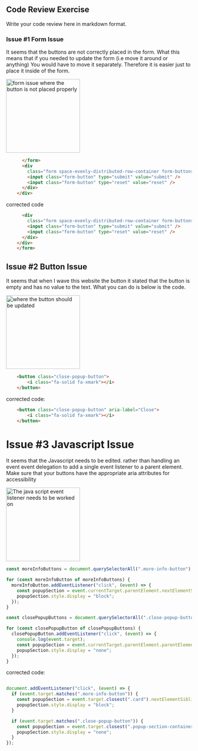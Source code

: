 ## Code Review Exercise

Write your code review here in markdown format. 

### Issue #1 Form Issue

It seems that the buttons are not correctly placed in the form. What this means that if 
you needed to update the form (i.e move it around or anything) You would have to move it 
separately. Therefore it is easier just to place it inside of the form. 

<image src = "../Form_issue.png" height = 200 alt= "form issue where the button is not placed properly">

```html
      </form>
      <div
        class="form space-evenly-distributed-row-container form-buttons-container">
        <input class="form-button" type="submit" value="submit" />
        <input class="form-button" type="reset" value="reset" />
      </div>
    </div>
```

corrected code
```html
      <div
        class="form space-evenly-distributed-row-container form-buttons-container">
        <input class="form-button" type="submit" value="submit" />
        <input class="form-button" type="reset" value="reset" />
      </div>
    </div>
    </form>
```

## Issue #2 Button Issue

It seems that when I wave this website the button it stated that 
the button is empty and has no value to the text. What you can 
do is below is the code.

<image src = "../ButtonIssue.png" height = 200 alt= "where the button should be updated">

```html
    <button class="close-popup-button">
        <i class="fa-solid fa-xmark"></i>
    </button>
```

corrected code:
```html
    <button class="close-popup-button" aria-label="Close">
        <i class="fa-solid fa-xmark"></i>
    </button>
```

# Issue #3 Javascript Issue

It seems that the Javascript needs to be edited.
rather than handling an event event delegation to add
a single event listener to a parent element. Make sure that 
your buttons have the appropriate aria attributes for accessibility

<image src = "../JavaScript_Issue.png" height = 200 alt = "The java script event listener needs
to be worked on">

```javascript
const moreInfoButtons = document.querySelectorAll(".more-info-button");

for (const moreInfoButton of moreInfoButtons) {
  moreInfoButton.addEventListener("click", (event) => {
    const popupSection = event.currentTarget.parentElement.nextElementSibling;
    popupSection.style.display = "block";
  });
}

const closePopupButtons = document.querySelectorAll(".close-popup-button");

for (const closePopupButton of closePopupButtons) {
  closePopupButton.addEventListener("click", (event) => {
    console.log(event.target);
    const popupSection = event.currentTarget.parentElement.parentElement.parentElement;
    popupSection.style.display = "none";
  });
}
```

corrected code:
```javascript

document.addEventListener("click", (event) => {
  if (event.target.matches(".more-info-button")) {
    const popupSection = event.target.closest(".card").nextElementSibling;
    popupSection.style.display = "block";
  }

  if (event.target.matches(".close-popup-button")) {
    const popupSection = event.target.closest(".popup-section-container");
    popupSection.style.display = "none";
  }
});

```